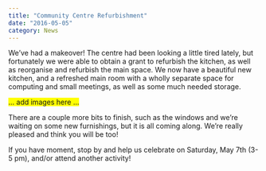```yaml
---
title: "Community Centre Refurbishment"
date: "2016-05-05"
category: News
---
```


We’ve had a makeover! The centre had been looking a little tired lately, but fortunately we were able to obtain a grant to refurbish the kitchen, as well as reorganise and refurbish the main space. We now have a beautiful new kitchen, and a refreshed main room with a wholly separate space for computing and small meetings, as well as some much needed storage.

<span style="background-color: #FFFF00">... add images here ...</span>

There are a couple more bits to finish, such as the windows and we’re waiting on some new furnishings, but it is all coming along. We’re really pleased and think you will be too!

If you have moment, stop by and help us celebrate on Saturday, May 7th (3-5 pm), and/or attend another activity!
